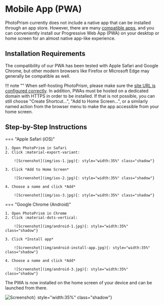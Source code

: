 # Mobile App (PWA)

PhotoPrism currently does not include a native app that can be installed through an app store. However, there are many [compatible apps](https://www.photoprism.app/partners), and you can conveniently install our Progressive Web App (PWA) on your desktop or home screen for an almost native app-like experience.

## Installation Requirements

The compatibility of our PWA has been tested with Apple Safari and Google Chrome, but other modern browsers like Firefox or Microsoft Edge may generally be compatible as well.

!!! note ""
    When self-hosting PhotoPrism, please make sure the [site URL is configured correctly](../getting-started/config-options.md#site-information). In addition, PWAs must be hosted on a dedicated domain with HTTPS in order to be installed. If that is not possible, you can still choose "Create Shortcut...", "Add to Home Screen...", or a similarly named action from the browser menu to make the app accessible from your home screen.

## Step-by-Step Instructions

=== "Apple Safari (iOS)"

    1. Open PhotoPrism in Safari
    2. Click :material-export-variant:

        ![Screenshot](img/ios-1.jpg){: style="width:35%" class="shadow"}

    3. Click *Add to Home Screen*

        ![Screenshot](img/ios-2.jpg){: style="width:35%" class="shadow"}

    4. Choose a name and click *Add*

        ![Screenshot](img/ios-3.jpg){: style="width:35%" class="shadow"}

=== "Google Chrome (Android)"

    1. Open PhotoPrism in Chrome
    2. Click :material-dots-vertical:

        ![Screenshot](img/android-1.jpg){: style="width:35%" class="shadow"} 

    3. Click *Install app*

        ![Screenshot](img/android-install-app.jpg){: style="width:35%" class="shadow"}

    4. Choose a name and click *Add*

        ![Screenshot](img/android-3.jpg){: style="width:35%" class="shadow"}

The PWA is now installed on the home screen of your device and can be launched from there.

![Screenshot](img/ios-4.jpg){: style="width:35%" class="shadow"}
